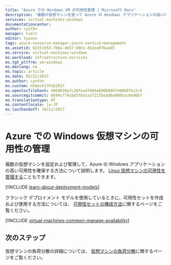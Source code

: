 ```yaml
---
title: "Azure での Windows VM の可用性管理 | Microsoft Docs"
description: "複数の仮想マシンを使って Azure の Windows アプリケーションの高い可用性を確保する方法について説明します。"
services: virtual-machines-windows
documentationcenter: 
author: cynthn
manager: timlt
editor: tysonn
tags: azure-resource-manager,azure-service-management
ms.assetid: 02351953-7b6a-4657-b9e1-de2ea8f6aa05
ms.service: virtual-machines-windows
ms.workload: infrastructure-services
ms.tgt_pltfrm: vm-windows
ms.devlang: na
ms.topic: article
ms.date: 03/21/2017
ms.author: cynthn
ms.custom: H1Hack27Feb2017
ms.openlocfilehash: 408d030a7c26fea47669a690b0487e0868fbc2c9
ms.sourcegitcommit: 6699c77dcbd5f8a1a2f21fba3d0a0005ac9ed6b7
ms.translationtype: HT
ms.contentlocale: ja-JP
ms.lasthandoff: 10/11/2017
---
```

# <a name="manage-the-availability-of-windows-virtual-machines-in-azure"></a>Azure での Windows 仮想マシンの可用性の管理 

複数の仮想マシンを設定および管理して、Azure の Windows アプリケーションの高い可用性を確保する方法について説明します。 [Linux 仮想マシンの可用性を管理する](../linux/manage-availability.md?toc=%2fazure%2fvirtual-machines%2flinux%2ftoc.json)こともできます。

[!INCLUDE [learn-about-deployment-models](../../../includes/learn-about-deployment-models-both-include.md)]

クラシック デプロイメント モデルを使用しているときに、可用性セットを作成および使用する方法については、 [可用性セットの構成方法](classic/configure-availability.md?toc=%2fazure%2fvirtual-machines%2fwindows%2fclassic%2ftoc.json)に関するページをご覧ください。

[!INCLUDE [virtual-machines-common-manage-availability](../../../includes/virtual-machines-common-manage-availability.md)]

## <a name="next-steps"></a>次のステップ
仮想マシンの負荷分散の詳細については、 [仮想マシンの負荷分散](tutorial-load-balancer.md?toc=%2fazure%2fvirtual-machines%2fwindows%2ftoc.json)に関するページをご覧ください。


